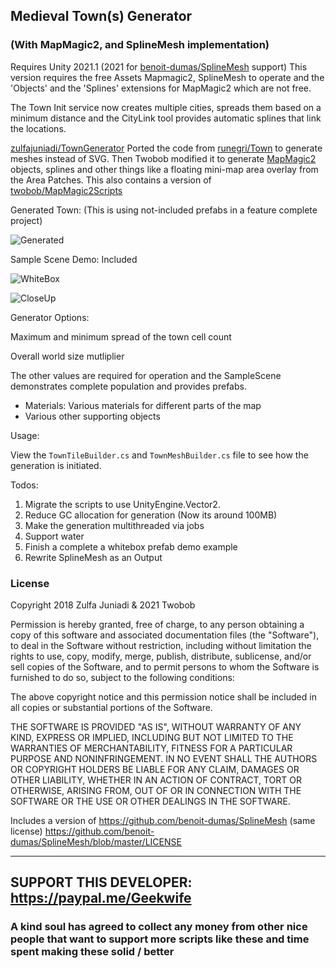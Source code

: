 ## Medieval Town(s) Generator ## 
### (With MapMagic2, and SplineMesh implementation) ###

Requires Unity 2021.1 (2021 for [benoit-dumas/SplineMesh](https://github.com/benoit-dumas/SplineMesh) support)
This version requires the free Assets Mapmagic2, SplineMesh to operate and the 'Objects' and the 'Splines' extensions for MapMagic2 which are not free.

The Town Init service now creates multiple cities, spreads them based on a minimum distance and the CityLink tool provides automatic splines that link the locations.

[zulfajuniadi/TownGenerator](https://github.com/zulfajuniadi/TownGenerator/) Ported the code from [runegri/Town](https://github.com/runegri/Town) to generate meshes instead of SVG.
Then Twobob modified it to generate [MapMagic2](https://assetstore.unity.com/packages/tools/terrain/mapmagic-2-165180) objects, splines and other things like a floating mini-map area overlay from the Area Patches.   This also contains a version of [twobob/MapMagic2Scripts](https://github.com/twobob/MapMagic2Scripts/commit/e93d9ed3122215709945521cb473cc59809e7067)

Generated Town: (This is using not-included prefabs in a feature complete project)

![Generated](https://user-images.githubusercontent.com/915232/135077644-ad10915b-ae30-492b-8c15-72760cceb319.png "Generated")

Sample Scene Demo: Included

![WhiteBox](https://user-images.githubusercontent.com/915232/135237993-95d6f3f8-a562-44f2-875d-6952f13d373c.png "WhiteBox")

![CloseUp](https://user-images.githubusercontent.com/915232/135194891-b0e9310b-6e7a-4f63-944c-b247a5faf57e.png "closeUp")

Generator Options:

Maximum and minimum spread of the town cell count

Overall world size mutliplier

The other values are required for operation and the SampleScene demonstrates complete population and provides prefabs.

- Materials: Various materials for different parts of the map
- Various other supporting objects

Usage:

View the `TownTileBuilder.cs` and `TownMeshBuilder.cs` file to see how the generation is initiated.

Todos:

1. Migrate the scripts to use UnityEngine.Vector2.
2. Reduce GC allocation for generation (Now its around 100MB)
3. Make the generation multithreaded via jobs
4. Support water
7. Finish a complete a whitebox prefab demo example
8. Rewrite SplineMesh as an Output

### License ###

Copyright 2018 Zulfa Juniadi  & 2021 Twobob

Permission is hereby granted, free of charge, to any person obtaining a copy of this software and associated documentation files (the "Software"), to deal in the Software without restriction, including without limitation the rights to use, copy, modify, merge, publish, distribute, sublicense, and/or sell copies of the Software, and to permit persons to whom the Software is furnished to do so, subject to the following conditions:

The above copyright notice and this permission notice shall be included in all copies or substantial portions of the Software.

THE SOFTWARE IS PROVIDED "AS IS", WITHOUT WARRANTY OF ANY KIND, EXPRESS OR IMPLIED, INCLUDING BUT NOT LIMITED TO THE WARRANTIES OF MERCHANTABILITY, FITNESS FOR A PARTICULAR PURPOSE AND NONINFRINGEMENT. IN NO EVENT SHALL THE AUTHORS OR COPYRIGHT HOLDERS BE LIABLE FOR ANY CLAIM, DAMAGES OR OTHER LIABILITY, WHETHER IN AN ACTION OF CONTRACT, TORT OR OTHERWISE, ARISING FROM, OUT OF OR IN CONNECTION WITH THE SOFTWARE OR THE USE OR OTHER DEALINGS IN THE SOFTWARE.

Includes a version of https://github.com/benoit-dumas/SplineMesh  (same license)
https://github.com/benoit-dumas/SplineMesh/blob/master/LICENSE


---

## SUPPORT THIS DEVELOPER: https://paypal.me/Geekwife     
###  A kind soul has agreed to collect any money from other nice people that want to support more scripts like these and time spent making these solid / better
